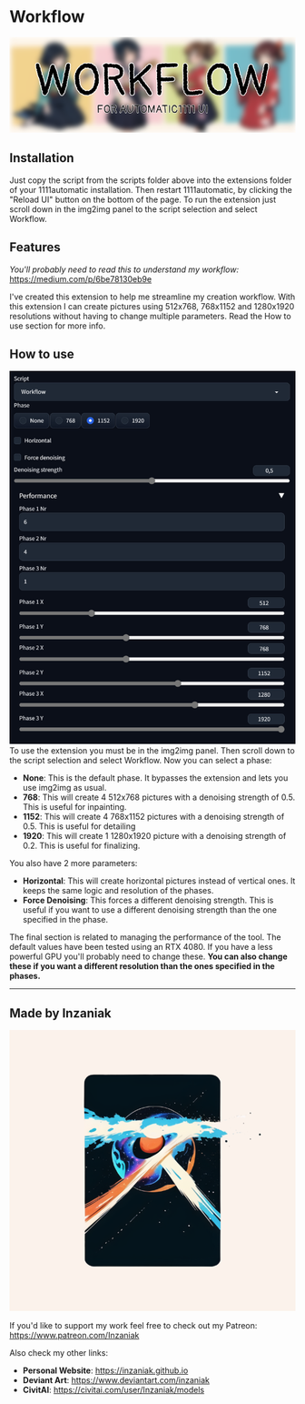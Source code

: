 # Workflow
![Alt text](pics\image.png)

## Installation
Just copy the script from the scripts folder above into the extensions folder of your 1111automatic installation. Then restart 1111automatic, by clicking the "Reload UI" button on the bottom of the page.
To run the extension just scroll down in the img2img panel to the script selection and select Workflow.

## Features
*You'll probably need to read this to understand my workflow:* https://medium.com/p/6be78130eb9e

I've created this extension to help me streamline my creation workflow. With this extension I can create pictures using 512x768, 768x1152 and 1280x1920 resolutions without having to change multiple parameters. Read the How to use section for more info.

## How to use
![Alt text](pics/screen.png)
To use the extension you must be in the img2img panel. Then scroll down to the script selection and select Workflow. Now you can select a phase:
- **None**: This is the default phase. It bypasses the extension and lets you use img2img as usual.
- **768**: This will create 4 512x768 pictures with a denoising strength of 0.5. This is useful for inpainting.
- **1152**: This will create 4 768x1152 pictures with a denoising strength of 0.5. This is useful for detailing
- **1920**: This will create 1 1280x1920 picture with a denoising strength of 0.2. This is useful for finalizing.

You also have 2 more parameters:
- **Horizontal**: This will create horizontal pictures instead of vertical ones. It keeps the same logic and resolution of the phases.
- **Force Denoising**: This forces a different denoising strength. This is useful if you want to use a different denoising strength than the one specified in the phase.

The final section is related to managing the performance of the tool. The default values have been tested using an RTX 4080. If you have a less powerful GPU you'll probably need to change these. **You can also change these if you want a different resolution than the ones specified in the phases.**

---
## Made by Inzaniak
![Alt text](pics/logo.png) 


If you'd like to support my work feel free to check out my Patreon: https://www.patreon.com/Inzaniak

Also check my other links:
- **Personal Website**: https://inzaniak.github.io 
- **Deviant Art**: https://www.deviantart.com/inzaniak
- **CivitAI**: https://civitai.com/user/Inzaniak/models